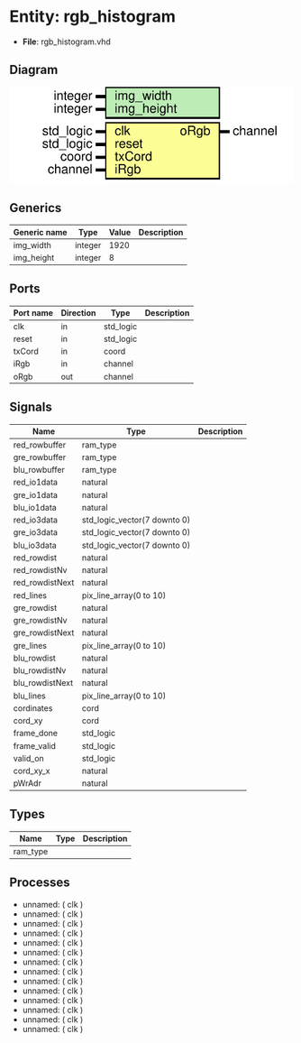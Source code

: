 # Entity: rgb_histogram 

- **File**: rgb_histogram.vhd
## Diagram

![Diagram](rgb_histogram.svg "Diagram")
## Generics

| Generic name | Type    | Value | Description |
| ------------ | ------- | ----- | ----------- |
| img_width    | integer | 1920  |             |
| img_height   | integer | 8     |             |
## Ports

| Port name | Direction | Type      | Description |
| --------- | --------- | --------- | ----------- |
| clk       | in        | std_logic |             |
| reset     | in        | std_logic |             |
| txCord    | in        | coord     |             |
| iRgb      | in        | channel   |             |
| oRgb      | out       | channel   |             |
## Signals

| Name            | Type                         | Description |
| --------------- | ---------------------------- | ----------- |
| red_rowbuffer   | ram_type                     |             |
| gre_rowbuffer   | ram_type                     |             |
| blu_rowbuffer   | ram_type                     |             |
| red_io1data     | natural                      |             |
| gre_io1data     | natural                      |             |
| blu_io1data     | natural                      |             |
| red_io3data     | std_logic_vector(7 downto 0) |             |
| gre_io3data     | std_logic_vector(7 downto 0) |             |
| blu_io3data     | std_logic_vector(7 downto 0) |             |
| red_rowdist     | natural                      |             |
| red_rowdistNv   | natural                      |             |
| red_rowdistNext | natural                      |             |
| red_lines       | pix_line_array(0 to 10)      |             |
| gre_rowdist     | natural                      |             |
| gre_rowdistNv   | natural                      |             |
| gre_rowdistNext | natural                      |             |
| gre_lines       | pix_line_array(0 to 10)      |             |
| blu_rowdist     | natural                      |             |
| blu_rowdistNv   | natural                      |             |
| blu_rowdistNext | natural                      |             |
| blu_lines       | pix_line_array(0 to 10)      |             |
| cordinates      | cord                         |             |
| cord_xy         | cord                         |             |
| frame_done      | std_logic                    |             |
| frame_valid     | std_logic                    |             |
| valid_on        | std_logic                    |             |
| cord_xy_x       | natural                      |             |
| pWrAdr          | natural                      |             |
## Types

| Name     | Type | Description |
| -------- | ---- | ----------- |
| ram_type |      |             |
## Processes
- unnamed: ( clk )
- unnamed: ( clk )
- unnamed: ( clk )
- unnamed: ( clk )
- unnamed: ( clk )
- unnamed: ( clk )
- unnamed: ( clk )
- unnamed: ( clk )
- unnamed: ( clk )
- unnamed: ( clk )
- unnamed: ( clk )
- unnamed: ( clk )
- unnamed: ( clk )
- unnamed: ( clk )
